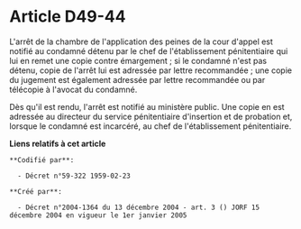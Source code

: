 # Article D49-44

L'arrêt de la chambre de l'application des peines de la cour d'appel est notifié au condamné détenu par le chef de
l'établissement pénitentiaire qui lui en remet une copie contre émargement ; si le condamné n'est pas détenu, copie de
l'arrêt lui est adressée par lettre recommandée ; une copie du jugement est également adressée par lettre recommandée ou par
télécopie à l'avocat du condamné.

Dès qu'il est rendu, l'arrêt est notifié au ministère public. Une copie en est adressée au directeur du service pénitentiaire
d'insertion et de probation et, lorsque le condamné est incarcéré, au chef de l'établissement pénitentiaire.

**Liens relatifs à cet article**

	**Codifié par**:

	  - Décret n°59-322 1959-02-23

	**Créé par**:

	  - Décret n°2004-1364 du 13 décembre 2004 - art. 3 () JORF 15 décembre 2004 en vigueur le 1er janvier 2005
